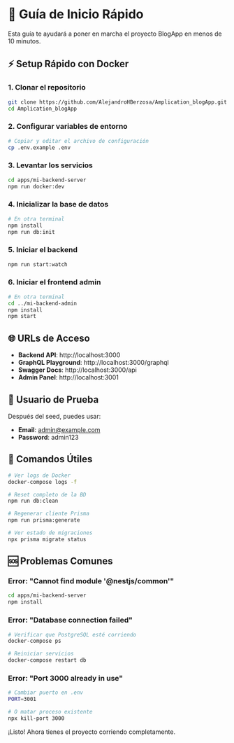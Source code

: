 # 🚀 Guía de Inicio Rápido

Esta guía te ayudará a poner en marcha el proyecto BlogApp en menos de 10 minutos.

## ⚡ Setup Rápido con Docker

### 1. Clonar el repositorio
```bash
git clone https://github.com/AlejandroHBerzosa/Amplication_blogApp.git
cd Amplication_blogApp
```

### 2. Configurar variables de entorno
```bash
# Copiar y editar el archivo de configuración
cp .env.example .env
```

### 3. Levantar los servicios
```bash
cd apps/mi-backend-server
npm run docker:dev
```

### 4. Inicializar la base de datos
```bash
# En otra terminal
npm install
npm run db:init
```

### 5. Iniciar el backend
```bash
npm run start:watch
```

### 6. Iniciar el frontend admin
```bash
# En otra terminal
cd ../mi-backend-admin
npm install
npm start
```

## 🌐 URLs de Acceso

- **Backend API**: http://localhost:3000
- **GraphQL Playground**: http://localhost:3000/graphql
- **Swagger Docs**: http://localhost:3000/api
- **Admin Panel**: http://localhost:3001

## 👤 Usuario de Prueba

Después del seed, puedes usar:
- **Email**: admin@example.com
- **Password**: admin123

## 🔧 Comandos Útiles

```bash
# Ver logs de Docker
docker-compose logs -f

# Reset completo de la BD
npm run db:clean

# Regenerar cliente Prisma
npm run prisma:generate

# Ver estado de migraciones
npx prisma migrate status
```

## 🆘 Problemas Comunes

### Error: "Cannot find module '@nestjs/common'"
```bash
cd apps/mi-backend-server
npm install
```

### Error: "Database connection failed"
```bash
# Verificar que PostgreSQL esté corriendo
docker-compose ps

# Reiniciar servicios
docker-compose restart db
```

### Error: "Port 3000 already in use"
```bash
# Cambiar puerto en .env
PORT=3001

# O matar proceso existente
npx kill-port 3000
```

¡Listo! Ahora tienes el proyecto corriendo completamente.